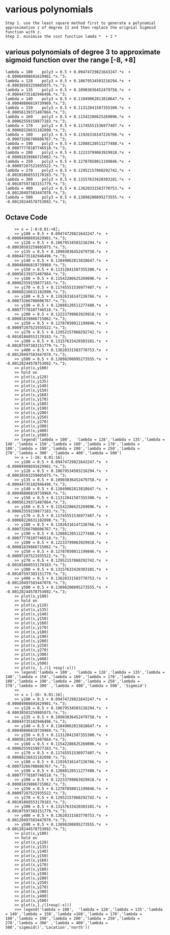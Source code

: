 # various polynomials
    Step 1. use the least square method first to generate a polynomial approximation z of degree 11 and then replace the orignial Sigmoid function with z.
    Step 2. minimise the cost function lamda *  + 1 * 
    
## various polynomials of degree 3 to approximate sigmoid function over the range [-8, +8]
    lambda = 100	poly3 = 0.5 + 0.09474729821643247.*x  + -0.00004908691629901.*x.^3;
    lambda = 128	poly3 = 0.5 + 0.10679534503216294.*x  + -0.00038503259805075.*x.^3;
    lambda = 135	poly3 = 0.5 + 0.10903036452479758.*x  + -0.00044735182946496.*x.^3;
    lambda = 140	poly3 = 0.5 + 0.11049062813818647.*x  + -0.00048806819739969.*x.^3;
    lambda = 150	poly3 = 0.5 + 0.11312041587355300.*x  + -0.00056139371487864.*x.^3;
    lambda = 160	poly3 = 0.5 + 0.11542286625269096.*x  + -0.00062559159877183.*x.^3;
    lambda = 170	poly3 = 0.5 + 0.11745551536977407.*x  + -0.00068226631182890.*x.^3;
    lambda = 180	poly3 = 0.5 + 0.11926316147226766.*x  + -0.00073266708606767.*x.^3;
    lambda = 190	poly3 = 0.5 + 0.12088120511277488.*x  + -0.00077778107746518.*x.^3;
    lambda = 200	poly3 = 0.5 + 0.12233799063929918.*x  + -0.00081839866715062.*x.^3;
    lambda = 250	poly3 = 0.5 + 0.12787850011199846.*x  + -0.00097287521935522.*x.^3;
    lambda = 270	poly3 = 0.5 + 0.12952157060292742.*x  + -0.00101868553170183.*x.^3;
    lambda = 300	poly3 = 0.5 + 0.13157633420303101.*x  + -0.00107597383151779.*x.^3;
    lambda = 400	poly3 = 0.5 + 0.13620331583770753.*x  + -0.00120497583447078.*x.^3;
    lambda = 500	poly3 = 0.5 + 0.13898200895273555.*x  + -0.00128244578753092.*x.^3;
    
    
## Octave Code
        >> x = [-8:0.01:+8];
        >> y100 = 0.5 + 0.09474729821643247.*x  + -0.00004908691629901.*x.^3;
        >> y128 = 0.5 + 0.10679534503216294.*x  + -0.00038503259805075.*x.^3;
        >> y135 = 0.5 + 0.10903036452479758.*x  + -0.00044735182946496.*x.^3;
        >> y140 = 0.5 + 0.11049062813818647.*x  + -0.00048806819739969.*x.^3;
        >> y150 = 0.5 + 0.11312041587355300.*x  + -0.00056139371487864.*x.^3;
        >> y160 = 0.5 + 0.11542286625269096.*x  + -0.00062559159877183.*x.^3;
        >> y170 = 0.5 + 0.11745551536977407.*x  + -0.00068226631182890.*x.^3;
        >> y180 = 0.5 + 0.11926316147226766.*x  + -0.00073266708606767.*x.^3;
        >> y190 = 0.5 + 0.12088120511277488.*x  + -0.00077778107746518.*x.^3;
        >> y200 = 0.5 + 0.12233799063929918.*x  + -0.00081839866715062.*x.^3;
        >> y250 = 0.5 + 0.12787850011199846.*x  + -0.00097287521935522.*x.^3;
        >> y270 = 0.5 + 0.12952157060292742.*x  + -0.00101868553170183.*x.^3;
        >> y300 = 0.5 + 0.13157633420303101.*x  + -0.00107597383151779.*x.^3;
        >> y400 = 0.5 + 0.13620331583770753.*x  + -0.00120497583447078.*x.^3;
        >> y500 = 0.5 + 0.13898200895273555.*x  + -0.00128244578753092.*x.^3;
        >> plot(x,y100)
        >> hold on
        >> plot(x,y128)
        >> plot(x,y135)
        >> plot(x,y140)
        >> plot(x,y150)
        >> plot(x,y160)
        >> plot(x,y170)
        >> plot(x,y180)
        >> plot(x,y190)
        >> plot(x,y200)
        >> plot(x,y250)
        >> plot(x,y270)
        >> plot(x,y300)
        >> plot(x,y400)
        >> plot(x,y500)
        >> legend('lambda = 100',  'lambda = 128','lambda = 135','lambda = 140','lambda = 150','lambda = 160','lambda = 170','lambda = 180','lambda = 190','lambda = 200','lambda = 250','lambda = 270','lambda = 300' ,'lambda = 400','lambda = 500')
        >> x = [-16: 0.01:16];
        >> y100 = 0.5 + 0.09474729821643247.*x  + -0.00004908691629901.*x.^3;
        >> y128 = 0.5 + 0.10679534503216294.*x  + -0.00038503259805075.*x.^3;
        >> y135 = 0.5 + 0.10903036452479758.*x  + -0.00044735182946496.*x.^3;
        >> y140 = 0.5 + 0.11049062813818647.*x  + -0.00048806819739969.*x.^3;
        >> y150 = 0.5 + 0.11312041587355300.*x  + -0.00056139371487864.*x.^3;
        >> y160 = 0.5 + 0.11542286625269096.*x  + -0.00062559159877183.*x.^3;
        >> y170 = 0.5 + 0.11745551536977407.*x  + -0.00068226631182890.*x.^3;
        >> y180 = 0.5 + 0.11926316147226766.*x  + -0.00073266708606767.*x.^3;
        >> y190 = 0.5 + 0.12088120511277488.*x  + -0.00077778107746518.*x.^3;
        >> y200 = 0.5 + 0.12233799063929918.*x  + -0.00081839866715062.*x.^3;
        >> y250 = 0.5 + 0.12787850011199846.*x  + -0.00097287521935522.*x.^3;
        >> y270 = 0.5 + 0.12952157060292742.*x  + -0.00101868553170183.*x.^3;
        >> y300 = 0.5 + 0.13157633420303101.*x  + -0.00107597383151779.*x.^3;
        >> y400 = 0.5 + 0.13620331583770753.*x  + -0.00120497583447078.*x.^3;
        >> y500 = 0.5 + 0.13898200895273555.*x  + -0.00128244578753092.*x.^3;
        >> plot(x,y100)
        >> hold on
        >> plot(x,y128)
        >> plot(x,y135)
        >> plot(x,y140)
        >> plot(x,y150)
        >> plot(x,y160)
        >> plot(x,y170)
        >> plot(x,y180)
        >> plot(x,y190)
        >> plot(x,y200)
        >> plot(x,y250)
        >> plot(x,y270)
        >> plot(x,y300)
        >> plot(x,y400)
        >> plot(x,y500)
        >> plot(x, 1./(1 +exp(-x)))
        >> legend('lambda = 100',  'lambda = 128','lambda = 135','lambda = 140','lambda = 150','lambda = 160','lambda = 170','lambda = 180','lambda = 190','lambda = 200','lambda = 250','lambda = 270','lambda = 300' ,'lambda = 400','lambda = 500', 'Sigmoid')
        >>
        >> x = [-16: 0.01:16];
        >> y100 = 0.5 + 0.09474729821643247.*x  + -0.00004908691629901.*x.^3;
        >> y128 = 0.5 + 0.10679534503216294.*x  + -0.00038503259805075.*x.^3;
        >> y135 = 0.5 + 0.10903036452479758.*x  + -0.00044735182946496.*x.^3;
        >> y140 = 0.5 + 0.11049062813818647.*x  + -0.00048806819739969.*x.^3;
        >> y150 = 0.5 + 0.11312041587355300.*x  + -0.00056139371487864.*x.^3;
        >> y160 = 0.5 + 0.11542286625269096.*x  + -0.00062559159877183.*x.^3;
        >> y170 = 0.5 + 0.11745551536977407.*x  + -0.00068226631182890.*x.^3;
        >> y180 = 0.5 + 0.11926316147226766.*x  + -0.00073266708606767.*x.^3;
        >> y190 = 0.5 + 0.12088120511277488.*x  + -0.00077778107746518.*x.^3;
        >> y200 = 0.5 + 0.12233799063929918.*x  + -0.00081839866715062.*x.^3;
        >> y250 = 0.5 + 0.12787850011199846.*x  + -0.00097287521935522.*x.^3;
        >> y270 = 0.5 + 0.12952157060292742.*x  + -0.00101868553170183.*x.^3;
        >> y300 = 0.5 + 0.13157633420303101.*x  + -0.00107597383151779.*x.^3;
        >> y400 = 0.5 + 0.13620331583770753.*x  + -0.00120497583447078.*x.^3;
        >> y500 = 0.5 + 0.13898200895273555.*x  + -0.00128244578753092.*x.^3;
        >> plot(x,y100)
        >> hold on
        >> plot(x,y128)
        >> plot(x,y135)
        >> plot(x,y140)
        >> plot(x,y150)
        >> plot(x,y160)
        >> plot(x,y170)
        >> plot(x,y180)
        >> plot(x,y190)
        >> plot(x,y200)
        >> plot(x,y250)
        >> plot(x,y270)
        >> plot(x,y300)
        >> plot(x,y400)
        >> plot(x,y500)
        >> plot(x,1./(1+exp(-x)))
        >>> legend('lambda = 100',  'lambda = 128','lambda = 135','lambda = 140','lambda = 150','lambda =160','lambda = 170','lambda = 180','lambda = 190','lambda = 200','lambda = 250','lambda = 270','lambda = 300' ,'lambda = 400','lambda = 500','sigmoid()','Location','north'))

